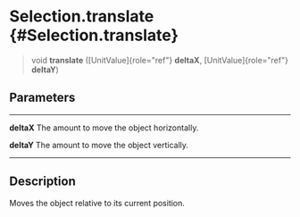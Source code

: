 Selection.translate {#Selection.translate}
===================

> void **translate** ([UnitValue]{role="ref"} **deltaX**,
> [UnitValue]{role="ref"} **deltaY**)

Parameters
----------

  ------------ ---------------------------------------------
  **deltaX**   The amount to move the object horizontally.

  **deltaY**   The amount to move the object vertically.
  ------------ ---------------------------------------------

Description
-----------

Moves the object relative to its current position.
